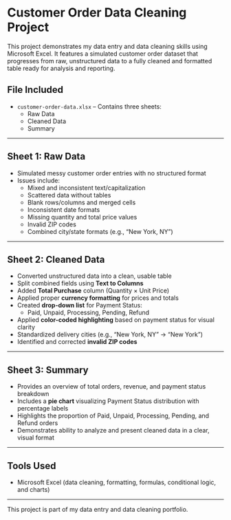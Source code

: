# Customer Order Data Cleaning Project

This project demonstrates my data entry and data cleaning skills using Microsoft Excel. It features a simulated customer order dataset that progresses from raw, unstructured data to a fully cleaned and formatted table ready for analysis and reporting.

## File Included
- `customer-order-data.xlsx` – Contains three sheets:
  - Raw Data
  - Cleaned Data
  - Summary

---

## Sheet 1: Raw Data
- Simulated messy customer order entries with no structured format
- Issues include:
  - Mixed and inconsistent text/capitalization
  - Scattered data without tables
  - Blank rows/columns and merged cells
  - Inconsistent date formats
  - Missing quantity and total price values
  - Invalid ZIP codes
  - Combined city/state formats (e.g., “New York, NY”)

---

## Sheet 2: Cleaned Data
- Converted unstructured data into a clean, usable table
- Split combined fields using **Text to Columns**
- Added **Total Purchase** column (Quantity × Unit Price)
- Applied proper **currency formatting** for prices and totals
- Created **drop-down list** for Payment Status:
  - Paid, Unpaid, Processing, Pending, Refund
- Applied **color-coded highlighting** based on payment status for visual clarity
- Standardized delivery cities (e.g., “New York, NY” → “New York”)
- Identified and corrected **invalid ZIP codes**

---

## Sheet 3: Summary
- Provides an overview of total orders, revenue, and payment status breakdown
- Includes a **pie chart** visualizing Payment Status distribution with percentage labels
- Highlights the proportion of Paid, Unpaid, Processing, Pending, and Refund orders
- Demonstrates ability to analyze and present cleaned data in a clear, visual format

---

## Tools Used
- Microsoft Excel (data cleaning, formatting, formulas, conditional logic, and charts)

---

This project is part of my data entry and data cleaning portfolio.
